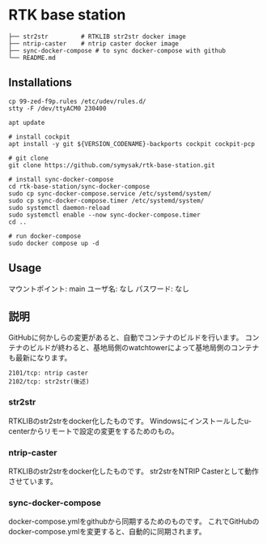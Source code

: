 # RTK base station
```.
├── str2str         # RTKLIB str2str docker image
├── ntrip-caster    # ntrip caster docker image
├── sync-docker-compose # to sync docker-compose with github
└── README.md
```

## Installations
```
cp 99-zed-f9p.rules /etc/udev/rules.d/
stty -F /dev/ttyACM0 230400

apt update

# install cockpit
apt install -y git ${VERSION_CODENAME}-backports cockpit cockpit-pcp

# git clone
git clone https://github.com/symysak/rtk-base-station.git

# install sync-docker-compose
cd rtk-base-station/sync-docker-compose
sudo cp sync-docker-compose.service /etc/systemd/system/
sudo cp sync-docker-compose.timer /etc/systemd/system/
sudo systemctl daemon-reload
sudo systemctl enable --now sync-docker-compose.timer
cd ..

# run docker-compose
sudo docker compose up -d

```
## Usage
マウントポイント: main
ユーザ名: なし
パスワード: なし

## 説明
GitHubに何かしらの変更があると、自動でコンテナのビルドを行います。
コンテナのビルドが終わると、基地局側のwatchtowerによって基地局側のコンテナも最新になります。
```
2101/tcp: ntrip caster
2102/tcp: str2str(後述)
```
### str2str
RTKLIBのstr2strをdocker化したものです。
Windowsにインストールしたu-centerからリモートで設定の変更をするためのもの。
### ntrip-caster
RTKLIBのstr2strをdocker化したものです。
str2strをNTRIP Casterとして動作させています。
### sync-docker-compose
docker-compose.ymlをgithubから同期するためのものです。
これでGitHubのdocker-compose.ymlを変更すると、自動的に同期されます。
